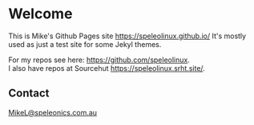 # Welcome

This is Mike's Github Pages site <https://speleolinux.github.io/> 
It's mostly used as just a test site for some Jekyl themes.

For my repos see here: <https://github.com/speleolinux>.     
I also have repos at Sourcehut <https://speleolinux.srht.site/>.

## Contact

MikeL@speleonics.com.au

